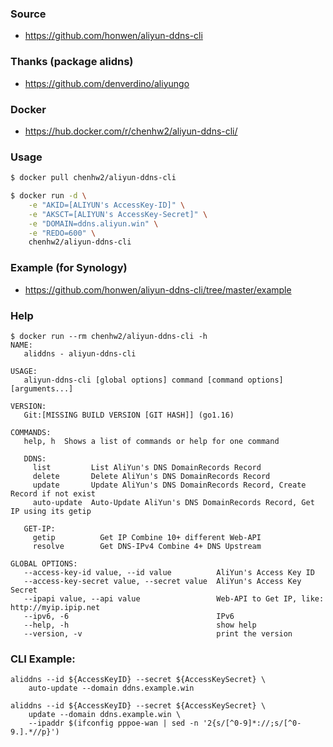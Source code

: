 ### Source

- https://github.com/honwen/aliyun-ddns-cli

### Thanks (package alidns)

- https://github.com/denverdino/aliyungo

### Docker

- https://hub.docker.com/r/chenhw2/aliyun-ddns-cli/

### Usage

```bash
$ docker pull chenhw2/aliyun-ddns-cli

$ docker run -d \
    -e "AKID=[ALIYUN's AccessKey-ID]" \
    -e "AKSCT=[ALIYUN's AccessKey-Secret]" \
    -e "DOMAIN=ddns.aliyun.win" \
    -e "REDO=600" \
    chenhw2/aliyun-ddns-cli
```

### Example (for Synology)

- https://github.com/honwen/aliyun-ddns-cli/tree/master/example

### Help

```
$ docker run --rm chenhw2/aliyun-ddns-cli -h
NAME:
   aliddns - aliyun-ddns-cli

USAGE:
   aliyun-ddns-cli [global options] command [command options] [arguments...]

VERSION:
   Git:[MISSING BUILD VERSION [GIT HASH]] (go1.16)

COMMANDS:
   help, h  Shows a list of commands or help for one command

   DDNS:
     list         List AliYun's DNS DomainRecords Record
     delete       Delete AliYun's DNS DomainRecords Record
     update       Update AliYun's DNS DomainRecords Record, Create Record if not exist
     auto-update  Auto-Update AliYun's DNS DomainRecords Record, Get IP using its getip

   GET-IP:
     getip          Get IP Combine 10+ different Web-API
     resolve        Get DNS-IPv4 Combine 4+ DNS Upstream

GLOBAL OPTIONS:
   --access-key-id value, --id value          AliYun's Access Key ID
   --access-key-secret value, --secret value  AliYun's Access Key Secret
   --ipapi value, --api value                 Web-API to Get IP, like: http://myip.ipip.net
   --ipv6, -6                                 IPv6
   --help, -h                                 show help
   --version, -v                              print the version
```

### CLI Example:

```
aliddns --id ${AccessKeyID} --secret ${AccessKeySecret} \
    auto-update --domain ddns.example.win

aliddns --id ${AccessKeyID} --secret ${AccessKeySecret} \
    update --domain ddns.example.win \
    --ipaddr $(ifconfig pppoe-wan | sed -n '2{s/[^0-9]*://;s/[^0-9.].*//p}')
```
